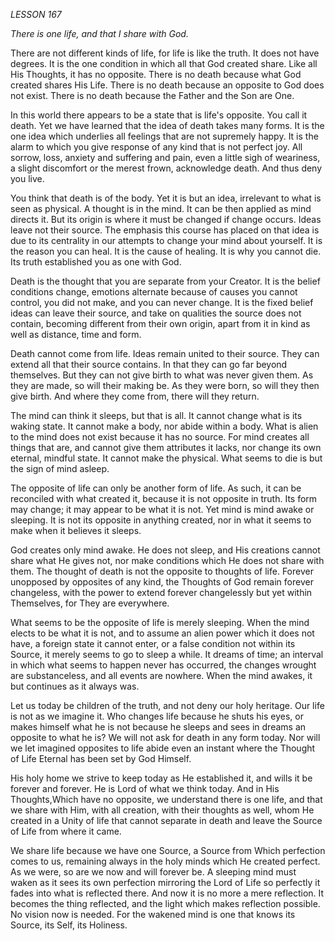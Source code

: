 *LESSON 167*

*There is one life, and that I share with God.*

There are not different kinds of life, for life is like the truth. It does not have degrees. It is the one condition in which all that God created share. Like all His Thoughts, it has no opposite. There is no death because what God created shares His Life. There is no death because an opposite to God does not exist. There is no death because the Father and the Son are One.

In this world there appears to be a state that is life's opposite. You call it death. Yet we have learned that the idea of death takes many forms. It is the one idea which underlies all feelings that are not supremely happy. It is the alarm to which you give response of any kind that is not perfect joy. All sorrow, loss, anxiety and suffering and pain, even a little sigh of weariness, a slight discomfort or the merest frown, acknowledge death. And thus deny you live.

You think that death is of the body. Yet it is but an idea, irrelevant to what is seen as physical. A thought is in the mind. It can be then applied as mind directs it. But its origin is where it must be changed if change occurs. Ideas leave not their source. The emphasis this course has placed on that idea is due to its centrality in our attempts to change your mind about yourself. It is the reason you can heal. It is the cause of healing. It is why you cannot die. Its truth established you as one with God.

Death is the thought that you are separate from your Creator. It is the belief conditions change, emotions alternate because of causes you cannot control, you did not make, and you can never change. It is the fixed belief ideas can leave their source, and take on qualities the source does not contain, becoming different from their own origin, apart from it in kind as well as distance, time and form.

Death cannot come from life. Ideas remain united to their source. They can extend all that their source contains. In that they can go far beyond themselves. But they can not give birth to what was never given them. As they are made, so will their making be. As they were born, so will they then give birth. And where they come from, there will they return.

The mind can think it sleeps, but that is all. It cannot change what is its waking state. It cannot make a body, nor abide within a body. What is alien to the mind does not exist because it has no source. For mind creates all things that are, and cannot give them attributes it lacks, nor change its own eternal, mindful state. It cannot make the physical. What seems to die is but the sign of mind asleep.

The opposite of life can only be another form of life. As such, it can be reconciled with what created it, because it is not opposite in truth. Its form may change; it may appear to be what it is not. Yet mind is mind awake or sleeping. It is not its opposite in anything created, nor in what it seems to make when it believes it sleeps.

God creates only mind awake. He does not sleep, and His creations cannot share what He gives not, nor make conditions which He does not share with them. The thought of death is not the opposite to thoughts of life. Forever unopposed by opposites of any kind, the Thoughts of God remain forever changeless, with the power to extend forever changelessly but yet within Themselves, for They are everywhere.

What seems to be the opposite of life is merely sleeping. When the mind elects to be what it is not, and to assume an alien power which it does not have, a foreign state it cannot enter, or a false condition not within its Source, it merely seems to go to sleep a while. It dreams of time; an interval in which what seems to happen never has occurred, the changes wrought are substanceless, and all events are nowhere. When the mind awakes, it but continues as it always was.

Let us today be children of the truth, and not deny our holy heritage. Our life is not as we imagine it. Who changes life because he shuts his eyes, or makes himself what he is not because he sleeps and sees in dreams an opposite to what he is? We will not ask for death in any form today. Nor will we let imagined opposites to life abide even an instant where the Thought of Life Eternal has been set by God Himself.

His holy home we strive to keep today as He established it, and wills it be forever and forever. He is Lord of what we think today. And in His Thoughts,Which have no opposite, we understand there is one life, and that we share with Him, with all creation, with their thoughts as well, whom He created in a Unity of life that cannot separate in death and leave the Source of Life from where it came.

We share life because we have one Source, a Source from Which perfection comes to us, remaining always in the holy minds which He created perfect. As we were, so are we now and will forever be. A sleeping mind must waken as it sees its own perfection mirroring the Lord of Life so perfectly it fades into what is reflected there. And now it is no more a mere reflection. It becomes the thing reflected, and the light which makes reflection possible. No vision now is needed. For the wakened mind is one that knows its Source, its Self, its Holiness.